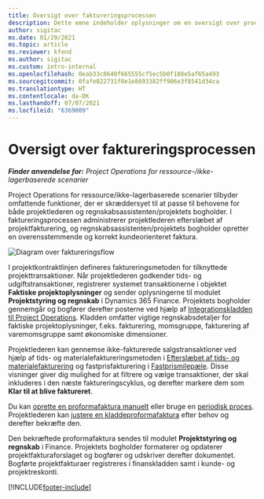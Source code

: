 ```yaml
---
title: Oversigt over faktureringsprocessen
description: Dette emne indeholder oplysninger om en oversigt over processen for fakturering i Project Operations for ressource-/ikke-lagerbaserede scenarier.
author: sigitac
ms.date: 01/29/2021
ms.topic: article
ms.reviewer: kfend
ms.author: sigitac
ms.custom: intro-internal
ms.openlocfilehash: 0eab33c8640f665555cf5ec5b0f188e5af65a493
ms.sourcegitcommit: 0fafe022731f0e1e8693382ff906e3f8541d34ca
ms.translationtype: HT
ms.contentlocale: da-DK
ms.lasthandoff: 07/07/2021
ms.locfileid: "6369009"
---
```

# <a name="invoicing-process-overview"></a>Oversigt over faktureringsprocessen

_**Finder anvendelse for:** Project Operations for ressource-/ikke-lagerbaserede scenarier_

Project Operations for ressource/ikke-lagerbaserede scenarier tilbyder omfattende funktioner, der er skræddersyet til at passe til behovene for både projektlederen og regnskabsassistenten/projektets bogholder. I faktureringsprocessen administrerer projektlederen efterslæbet af projektfakturering, og regnskabsassistenten/projektets bogholder opretter en overensstemmende og korrekt kundeorienteret faktura.

![Diagram over faktureringsflow](./media/invoicing-flow.png)

I projektkontraktlinjen defineres faktureringsmetoden for tilknyttede projekttransaktioner. Når projektlederen godkender tids- og udgiftstransaktioner, registrerer systemet transaktionerne i objektet **Faktiske projektoplysninger** og sender oplysningerne til modulet **Projektstyring og regnskab** i Dynamics 365 Finance. Projektets bogholder gennemgår og bogfører derefter posterne ved hjælp af [Integrationskladden til Project Operations](../project-accounting/project-operations-integration-journal.md). Kladden omfatter vigtige regnskabsdetaljer for faktiske projektoplysninger, f.eks. fakturering, momsgruppe, fakturering af varemomsgruppe samt økonomiske dimensioner.

Projektlederen kan gennemse ikke-fakturerede salgstransaktioner ved hjælp af tids- og materialefaktureringsmetoden i [Efterslæbet af tids- og materialefakturering](../proforma-invoicing/manage-billing-backlog.md#time-and-material-billing-backlog) og fastprisfakturering i [Fastprismilepæle](../proforma-invoicing/manage-billing-backlog.md#fixed-price-milestones). Disse visninger giver dig mulighed for at filtrere og vælge transaktioner, der skal inkluderes i den næste faktureringscyklus, og derefter markere dem som **Klar til at blive faktureret**.

Du kan [oprette en proformafaktura manuelt](../proforma-invoicing/create-manual-proforma-invoice.md) eller bruge en [periodisk proces](../proforma-invoicing/configure-automated-invoice-creation.md). Projektlederen kan [justere en kladdeproformafaktura](../proforma-invoicing/manage-proforma-invoice.md) efter behov og derefter bekræfte den.

Den bekræftede proformafaktura sendes til modulet **Projektstyring og regnskab** i Finance. Projektets bogholder formaterer og opdaterer projektfakturaforslaget og bogfører og udskriver derefter dokumentet. Bogførte projektfakturaer registreres i finanskladden samt i kunde- og projektreskonti.


[!INCLUDE[footer-include](../includes/footer-banner.md)]